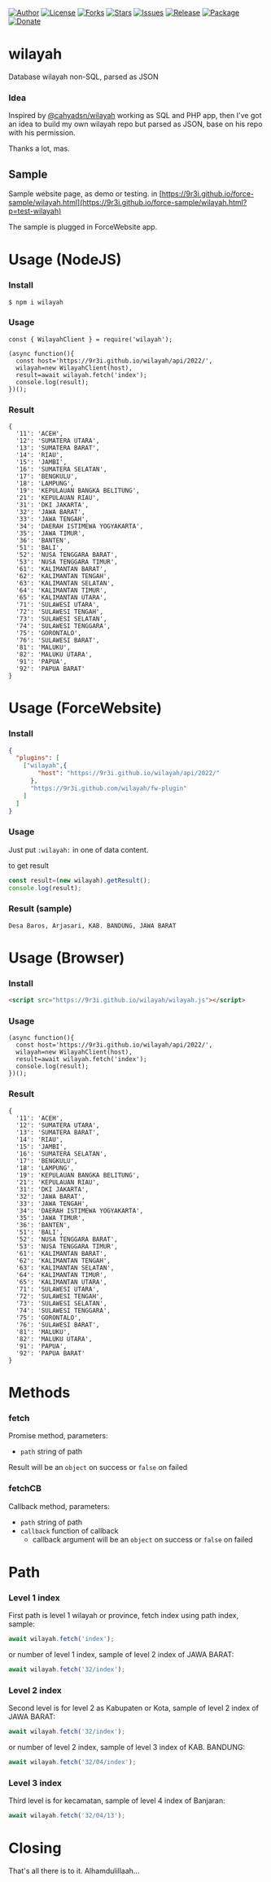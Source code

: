 
[![Author](https://img.shields.io/badge/author-9r3i-lightgrey.svg)](https://github.com/9r3i)
[![License](https://img.shields.io/github/license/9r3i/wilayah.svg)](https://github.com/9r3i/wilayah/blob/master/LICENSE)
[![Forks](https://img.shields.io/github/forks/9r3i/wilayah.svg)](https://github.com/9r3i/wilayah/network)
[![Stars](https://img.shields.io/github/stars/9r3i/wilayah.svg)](https://github.com/9r3i/wilayah/stargazers)
[![Issues](https://img.shields.io/github/issues/9r3i/wilayah.svg)](https://github.com/9r3i/wilayah/issues)
[![Release](https://img.shields.io/github/release/9r3i/wilayah.svg)](https://github.com/9r3i/wilayah/releases)
[![Package](https://img.shields.io/npm/v/wilayah.svg?label=npm)](https://www.npmjs.com/package/@9r3i/wilayah)
[![Donate](https://img.shields.io/badge/donate-paypal-orange.svg)](https://paypal.me/9r3i)


# wilayah
Database wilayah non-SQL, parsed as JSON

### Idea
Inspired by [@cahyadsn/wilayah](https://github.com/cahyadsn/wilayah) working as SQL and PHP app, then I've got an idea to build my own wilayah repo but parsed as JSON, base on his repo with his permission.

Thanks a lot, mas.

## Sample
Sample website page, as demo or testing. in [https://9r3i.github.io/force-sample/wilayah.html](https://9r3i.github.io/force-sample/wilayah.html?p=test-wilayah)

The sample is plugged in ForceWebsite app.



# Usage (NodeJS)

### Install
```
$ npm i wilayah
```

### Usage
```
const { WilayahClient } = require('wilayah');

(async function(){
  const host='https://9r3i.github.io/wilayah/api/2022/',
  wilayah=new WilayahClient(host),
  result=await wilayah.fetch('index');
  console.log(result);
})();
```

### Result
```
{
  '11': 'ACEH',
  '12': 'SUMATERA UTARA',
  '13': 'SUMATERA BARAT',
  '14': 'RIAU',
  '15': 'JAMBI',
  '16': 'SUMATERA SELATAN',
  '17': 'BENGKULU',
  '18': 'LAMPUNG',
  '19': 'KEPULAUAN BANGKA BELITUNG',
  '21': 'KEPULAUAN RIAU',
  '31': 'DKI JAKARTA',
  '32': 'JAWA BARAT',
  '33': 'JAWA TENGAH',
  '34': 'DAERAH ISTIMEWA YOGYAKARTA',
  '35': 'JAWA TIMUR',
  '36': 'BANTEN',
  '51': 'BALI',
  '52': 'NUSA TENGGARA BARAT',
  '53': 'NUSA TENGGARA TIMUR',
  '61': 'KALIMANTAN BARAT',
  '62': 'KALIMANTAN TENGAH',
  '63': 'KALIMANTAN SELATAN',
  '64': 'KALIMANTAN TIMUR',
  '65': 'KALIMANTAN UTARA',
  '71': 'SULAWESI UTARA',
  '72': 'SULAWESI TENGAH',
  '73': 'SULAWESI SELATAN',
  '74': 'SULAWESI TENGGARA',
  '75': 'GORONTALO',
  '76': 'SULAWESI BARAT',
  '81': 'MALUKU',
  '82': 'MALUKU UTARA',
  '91': 'PAPUA',
  '92': 'PAPUA BARAT'
}
```


# Usage (ForceWebsite)

### Install
```json
{
  "plugins": [
    ["wilayah",{
        "host": "https://9r3i.github.io/wilayah/api/2022/"
      },
      "https://9r3i.github.com/wilayah/fw-plugin"
    ]
  ]
}
```

### Usage
Just put ```:wilayah:``` in one of data content.

to get result
```js
const result=(new wilayah).getResult();
console.log(result);
```

### Result (sample)
```
Desa Baros, Arjasari, KAB. BANDUNG, JAWA BARAT
```


# Usage (Browser)

### Install
```html
<script src="https://9r3i.github.io/wilayah/wilayah.js"></script>
```

### Usage
```
(async function(){
  const host='https://9r3i.github.io/wilayah/api/2022/',
  wilayah=new WilayahClient(host),
  result=await wilayah.fetch('index');
  console.log(result);
})();
```

### Result
```
{
  '11': 'ACEH',
  '12': 'SUMATERA UTARA',
  '13': 'SUMATERA BARAT',
  '14': 'RIAU',
  '15': 'JAMBI',
  '16': 'SUMATERA SELATAN',
  '17': 'BENGKULU',
  '18': 'LAMPUNG',
  '19': 'KEPULAUAN BANGKA BELITUNG',
  '21': 'KEPULAUAN RIAU',
  '31': 'DKI JAKARTA',
  '32': 'JAWA BARAT',
  '33': 'JAWA TENGAH',
  '34': 'DAERAH ISTIMEWA YOGYAKARTA',
  '35': 'JAWA TIMUR',
  '36': 'BANTEN',
  '51': 'BALI',
  '52': 'NUSA TENGGARA BARAT',
  '53': 'NUSA TENGGARA TIMUR',
  '61': 'KALIMANTAN BARAT',
  '62': 'KALIMANTAN TENGAH',
  '63': 'KALIMANTAN SELATAN',
  '64': 'KALIMANTAN TIMUR',
  '65': 'KALIMANTAN UTARA',
  '71': 'SULAWESI UTARA',
  '72': 'SULAWESI TENGAH',
  '73': 'SULAWESI SELATAN',
  '74': 'SULAWESI TENGGARA',
  '75': 'GORONTALO',
  '76': 'SULAWESI BARAT',
  '81': 'MALUKU',
  '82': 'MALUKU UTARA',
  '91': 'PAPUA',
  '92': 'PAPUA BARAT'
}
```


# Methods

### fetch
Promise method, parameters:
- ```path``` string of path

Result will be an ```object``` on success or ```false``` on failed


### fetchCB
Callback method, parameters:
- ```path``` string of path
- ```callback``` function of callback
  - callback argument will be an ```object``` on success or ```false``` on failed


# Path

### Level 1 index
First path is level 1 wilayah or province, fetch index using path index, sample: 
```js
await wilayah.fetch('index');
```
or number of level 1 index, sample of level 2 index of JAWA BARAT:
```js
await wilayah.fetch('32/index');
```

### Level 2 index
Second level is for level 2 as Kabupaten or Kota, sample of level 2 index of JAWA BARAT:
```js
await wilayah.fetch('32/index');
```
or number of level 2 index, sample of level 3 index of KAB. BANDUNG:
```js
await wilayah.fetch('32/04/index');
```

### Level 3 index
Third level is for kecamatan, sample of level 4 index of Banjaran:
```js
await wilayah.fetch('32/04/13');
```



# Closing
That's all there is to it. Alhamdulillaah...


